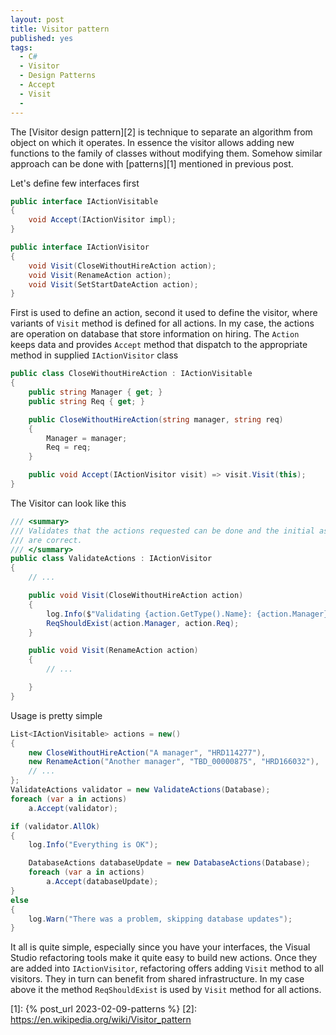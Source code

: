 ```yaml
---
layout: post
title: Visitor pattern
published: yes
tags:
  - C#
  - Visitor
  - Design Patterns
  - Accept
  - Visit
  - 
---
```

The [Visitor design pattern][2] is technique to separate an algorithm from object on which it operates. In essence the visitor allows adding new functions to the family of classes without modifying them. Somehow similar approach can be done with [patterns][1] mentioned in previous post.

Let's define few interfaces first

```c#
public interface IActionVisitable
{
    void Accept(IActionVisitor impl);
}

public interface IActionVisitor
{
    void Visit(CloseWithoutHireAction action);
    void Visit(RenameAction action);
    void Visit(SetStartDateAction action);
}
```

First is used to define an action, second it used to define the visitor, where variants of `Visit` method is defined for all actions. In my case, the actions are operation on database that store information on hiring. The `Action` keeps data and provides `Accept` method that dispatch to the appropriate method in supplied `IActionVisitor` class

```c#
public class CloseWithoutHireAction : IActionVisitable
{
    public string Manager { get; }
    public string Req { get; }

    public CloseWithoutHireAction(string manager, string req)
    {
        Manager = manager;
        Req = req;
    }

    public void Accept(IActionVisitor visit) => visit.Visit(this);
}
```

The Visitor can look like this

```c#
/// <summary>
/// Validates that the actions requested can be done and the initial assumptions
/// are correct.
/// </summary>
public class ValidateActions : IActionVisitor
{
    // ...

    public void Visit(CloseWithoutHireAction action)
    {
        log.Info($"Validating {action.GetType().Name}: {action.Manager} {action.Req}");
        ReqShouldExist(action.Manager, action.Req);
    }

    public void Visit(RenameAction action)
    {
        // ...

    }
}
```

Usage is pretty simple

```c#
List<IActionVisitable> actions = new()
{
    new CloseWithoutHireAction("A manager", "HRD114277"),
    new RenameAction("Another manager", "TBD_00000875", "HRD166032"),
    // ...
};
ValidateActions validator = new ValidateActions(Database);
foreach (var a in actions)
    a.Accept(validator);

if (validator.AllOk)
{
    log.Info("Everything is OK");

    DatabaseActions databaseUpdate = new DatabaseActions(Database);
    foreach (var a in actions)
        a.Accept(databaseUpdate);
}
else
{
    log.Warn("There was a problem, skipping database updates");
}
```

It all is quite simple, especially since you have your interfaces, the Visual Studio refactoring tools make it quite easy to build new actions. Once they are added into `IActionVisitor`, refactoring offers adding `Visit` method to all visitors. They in turn can benefit from shared infrastructure. In my case above it the method `ReqShouldExist` is used by `Visit` method for all actions.

[1]: {% post_url 2023-02-09-patterns %}
[2]: https://en.wikipedia.org/wiki/Visitor_pattern

